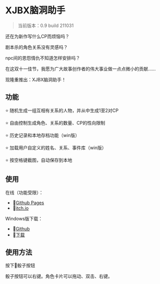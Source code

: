 # XJBX脑洞助手
> 当前版本：0.9 build 211031

还在为新作写什么CP而烦恼吗？

剧本杀的角色关系没有灵感吗？

npc间的恩怨情仇不知道怎样安排吗？


在这双十一佳节，我愿为广大故事创作者的伟大事业做一点点微小的贡献……

现隆重推出：XJBX脑洞助手！


## 功能

⭐ 随机生成一组互相有关系的人物，并从中生成1至2对CP

⭐ 自由控制生成角色、关系的数量、CP的性向限制

⭐ 历史记录和本地存档功能（win版）

⭐ 加载用户自定义的姓名、关系、事件库（win版）

⭐ 按空格键截图，自动保存到本地


## 使用

在线（功能受限）：
+ 🔗[Github Pages](https://ceruleanjo.github.io/XJBX-Release/)
+ 🔗[itch.io](https://cjo.itch.io/xjbx)

Windows版下载：
+ 🔗[Github](https://github.com/ceruleanjo/XJBX-Release/releases)
+ 🔗[下载](https://github.com/ceruleanjo/XJBX-Release/releases/download/prerelease/win-0.9-build211031.zip)


## 使用方法

按下🎲骰子按钮

骰子按钮可以右键。角色卡片可以拖动、双击、右键。
